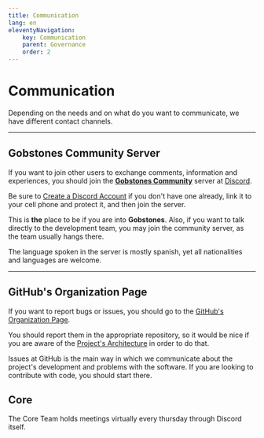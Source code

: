 ```yaml
---
title: Communication
lang: en
eleventyNavigation:
    key: Communication
    parent: Governance
    order: 2
---
```


# Communication

Depending on the needs and on what do you want to communicate, we have different contact channels.

---------------------------------------------------------------------

## Gobstones Community Server

If you want to join other users to exchange comments, information and experiences, you should join the [**Gobstones Community**](http://bit.ly/ComunidadGobstones) server at [Discord](https://discord.com).

Be sure to [Create a Discord Account](https://discord.com/register) if you don't have one already, link it to your cell phone and protect it, and then join the server.

This is **the** place to be if you are into **Gobstones**. Also, if you want to talk directly to the development team, you may join the community server, as the team usually hangs there.

The language spoken in the server is mostly spanish, yet all nationalities and languages are welcome.

---------------------------------------------------------------------

## GitHub's Organization Page

If you want to report bugs or issues, you should go to the [GitHub's Organization Page](https://github.com/gobstones).

You should report them in the appropriate repository, so it would be nice if you are aware of the [Project's Architecture](../../architecture) in order to do that.

Issues at GitHub is the main way in which we communicate about the project's development and problems with the software. If you are looking to contribute with code, you should start there.

## Core

The Core Team holds meetings virtually every thursday through Discord itself.
